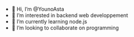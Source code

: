 - 👋 Hi, I’m @YounoAsta
- 👀 I’m interested in backend web developpement
- 🌱 I’m currently learning node.js
- 💞️ I’m looking to collaborate on programming

<!---
YounoAsta/YounoAsta is a ✨ special ✨ repository because its `README.md` (this file) appears on your GitHub profile.
You can click the Preview link to take a look at your changes.
--->

